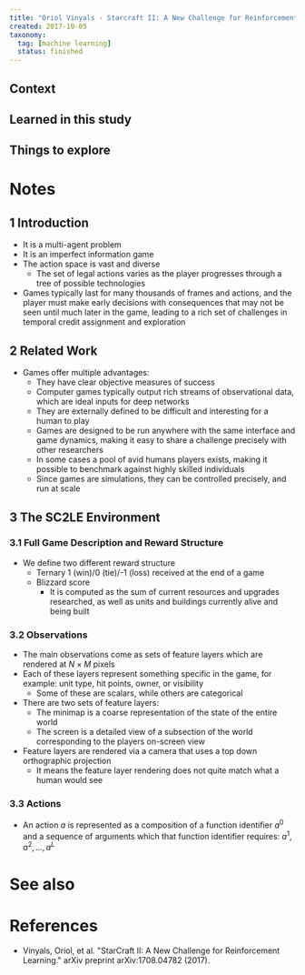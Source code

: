 ```yaml
---
title: "Oriol Vinyals - Starcraft II: A New Challenge for Reinforcement Learning (2017)"
created: 2017-10-05
taxonomy:
  tag: [machine learning]
  status: finished
---
```


## Context

## Learned in this study

## Things to explore

# Notes
## 1 Introduction
* It is a multi-agent problem
* It is an imperfect information game
* The action space is vast and diverse
	* The set of legal actions varies as the player progresses through a tree of possible technologies
* Games typically last for many thousands of frames and actions, and the player must make early decisions with consequences that may not be seen until much later in the game, leading to a rich set of challenges in temporal credit assignment and exploration

## 2 Related Work
* Games offer multiple advantages:
	* They have clear objective measures of success
	* Computer games typically output rich streams of observational data, which are ideal inputs for deep networks
	* They are externally defined to be difficult and interesting for a human to play
	* Games are designed to be run anywhere with the same interface and game dynamics, making it easy to share a challenge precisely with other researchers
	* In some cases a pool of avid humans players exists, making it possible to benchmark against highly skilled individuals
	* Since games are simulations, they can be controlled precisely, and run at scale

## 3 The SC2LE Environment
### 3.1 Full Game Description and Reward Structure
* We define two different reward structure
	* Ternary 1 (win)/0 (tie)/-1 (loss) received at the end of a game
	* Blizzard score
		* It is computed as the sum of current resources and upgrades researched, as well as units and buildings currently alive and being built

### 3.2 Observations
* The main observations come as sets of feature layers which are rendered at $N \times M$ pixels
* Each of these layers represent something specific in the game, for example: unit type, hit points, owner, or visibility
	* Some of these are scalars, while others are categorical
* There are two sets of feature layers:
	* The minimap is a coarse representation of the state of the entire world
	* The screen is a detailed view of a subsection of the world corresponding to the players on-screen view
* Feature layers are rendered via a camera that uses a top down orthographic projection
	* It means the feature layer rendering does not quite match what a human would see

### 3.3 Actions
* An action $a$ is represented as a composition of a function identifier $a^0$ and a sequence of arguments which that function identifier requires: $a^1, a^2, \dots, a^L$

# See also

# References
* Vinyals, Oriol, et al. "StarCraft II: A New Challenge for Reinforcement Learning." arXiv preprint arXiv:1708.04782 (2017).
